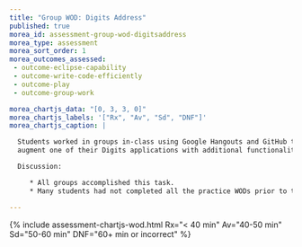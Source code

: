 ```yaml
---
title: "Group WOD: Digits Address"
published: true
morea_id: assessment-group-wod-digitsaddress
morea_type: assessment
morea_sort_order: 1
morea_outcomes_assessed:
 - outcome-eclipse-capability
 - outcome-write-code-efficiently 
 - outcome-play
 - outcome-group-work

morea_chartjs_data: "[0, 3, 3, 0]"
morea_chartjs_labels: '["Rx", "Av", "Sd", "DNF"]'
morea_chartjs_caption: |

  Students worked in groups in-class using Google Hangouts and GitHub to collaboratively 
  augment one of their Digits applications with additional functionality.

  Discussion:

     * All groups accomplished this task.
     * Many students had not completed all the practice WODs prior to this session.

---
```


{%  include assessment-chartjs-wod.html Rx="< 40 min" Av="40-50 min" Sd="50-60 min" DNF="60+ min or incorrect"  %}


